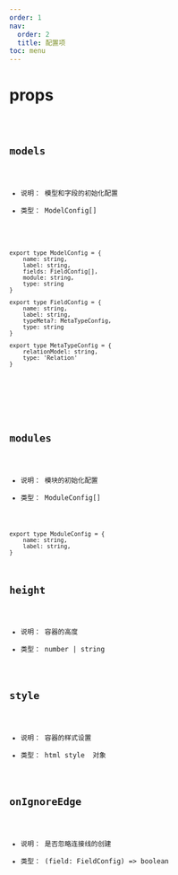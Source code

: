 ```yaml
---
order: 1
nav:
  order: 2
  title: 配置项
toc: menu
---
```




# props


 <code src="../type-erd.tsx"  />


## models 

- 说明： 模型和字段的初始化配置
- 类型： ModelConfig[]

```

export type ModelConfig = {
    name: string,
    label: string,
    fields: FieldConfig[],
    module: string,
    type: string 
}

export type FieldConfig = {
    name: string,
    label: string,
    typeMeta?: MetaTypeConfig,
    type: string
}

export type MetaTypeConfig = {
    relationModel: string,
    type: 'Relation'
}







```


## modules

- 说明： 模块的初始化配置
- 类型： ModuleConfig[]



```
export type ModuleConfig = {
    name: string,
    label: string,
}

```


## height

- 说明： 容器的高度
- 类型： number | string




## style

- 说明： 容器的样式设置
- 类型： html style  对象

## onIgnoreEdge
- 说明： 是否忽略连接线的创建
- 类型： (field: FieldConfig) => boolean